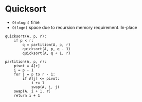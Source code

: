 # Quicksort

* `O(nlogn)` time
* `O(logn)` space due to recursion memory requirement. In-place

```
quicksort(A, p, r):
    if p < r:
        q = partition(A, p, r)
        quicksort(A, p, q - 1)
        quicksort(A, q + 1, r)

partition(A, p, r):
    pivot = A[r]
    i = p - 1
    for j = p to r - 1:
        if A[j] <= pivot:
            i += 1
            swap(A, i, j)
    swap(A, i + 1, r)
    return i + 1
```
